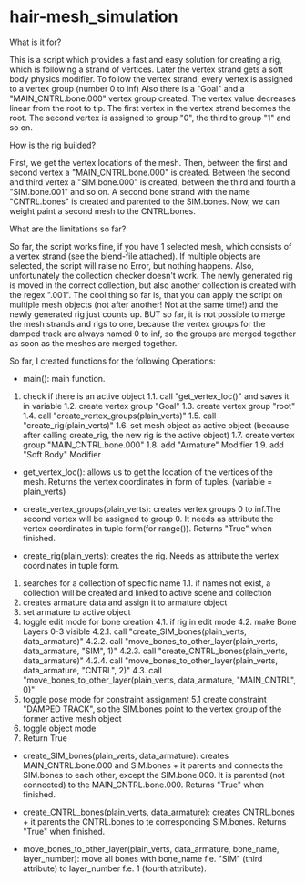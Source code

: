 # hair-mesh_simulation

What is it for?

This is a script which provides a fast and easy solution for creating a rig, which is following a strand of vertices.
Later the vertex strand gets a soft body physics modifier.
To follow the vertex strand, every vertex is assigned to a vertex group (number 0 to inf)
Also there is a "Goal" and a "MAIN_CNTRL.bone.000" vertex group created. The vertex value decreases linear from the root to tip.
The first vertex in the vertex strand becomes the root. 
The second vertex is assigned to group "0", the third to group "1" and so on.

How is the rig builded?

First, we get the vertex locations of the mesh.
Then, between the first and second vertex a "MAIN_CNTRL.bone.000" is created. 
Between the second and third vertex a "SIM.bone.000" is created, between the third and fourth a "SIM.bone.001" and so on.
A second bone strand with the name "CNTRL.bones" is created and parented to the SIM.bones. Now, we can weight paint a second mesh to the CNTRL.bones.

What are the limitations so far?

So far, the script works fine, if you have 1 selected mesh, which consists of a vertex strand (see the blend-file attached). If multiple objects are selected, the script will raise no Error, but nothing happens.
Also, unfortunately the collection checker doesn't work. The newly generated rig is moved in the correct collection, but also another collection is created with the regex ".001". 
The cool thing so far is, that you can apply the script on multiple mesh objects (not after another! Not at the same time!) and the newly generated rig just counts up.
BUT so far, it is not possible to merge the mesh strands and rigs to one, because the vertex groups for the damped track are always named 0 to inf, so the groups are merged together as soon as the meshes are merged together.





So far, I created functions for the following Operations:
- main(): main function.
 1. check if there is an active object
  1.1. call "get_vertex_loc()" and saves it in variable
  1.2. create vertex group "Goal"
  1.3. create vertex group "root"
  1.4. call "create_vertex_groups(plain_verts)"
  1.5. call "create_rig(plain_verts)"
  1.6. set mesh object as active object (because after calling create_rig, the new rig is the active object)
  1.7. create vertex group "MAIN_CNTRL.bone.000"
  1.8. add "Armature" Modifier
  1.9. add "Soft Body" Modifier
				
- get_vertex_loc(): allows us to get the location of the vertices of the mesh. Returns the vertex coordinates in form of tuples. (variable = plain_verts)

- create_vertex_groups(plain_verts): creates vertex groups 0 to inf.The second vertex will be assigned to group 0. It needs as attribute the vertex coordinates in tuple form(for range()). Returns "True" when finished.

- create_rig(plain_verts): creates the rig. Needs as attribute the vertex coordinates in tuple form.
 1. searches for a collection of specific name
  1.1. if names not exist, a collection will be created and linked to active scene and collection
 2. creates armature data and assign it to armature object
 3. set armature to active object
 4. toggle edit mode for bone creation
  4.1. if rig in edit mode
  4.2. make Bone Layers 0-3 visible
   4.2.1. call "create_SIM_bones(plain_verts, data_armature)"
   4.2.2. call "move_bones_to_other_layer(plain_verts, data_armature, "SIM", 1)"
   4.2.3. call "create_CNTRL_bones(plain_verts, data_armature)"
   4.2.4. call "move_bones_to_other_layer(plain_verts, data_armature, "CNTRL", 2)"
  4.3. call "move_bones_to_other_layer(plain_verts, data_armature, "MAIN_CNTRL", 0)"
 5. toggle pose mode for constraint assignment
  5.1 create constraint "DAMPED TRACK", so the SIM.bones point to the vertex group of the former active mesh object
 6. toggle object mode
 7. Return True

- create_SIM_bones(plain_verts, data_armature): creates MAIN_CNTRL.bone.000 and SIM.bones + it parents and connects the SIM.bones to each other, except the SIM.bone.000. It is parented (not connected) to the MAIN_CNTRL.bone.000. Returns "True" when finished.

- create_CNTRL_bones(plain_verts, data_armature): creates CNTRL.bones + it parents the CNTRL.bones to te corresponding SIM.bones. Returns "True" when finished. 
									
- move_bones_to_other_layer(plain_verts, data_armature, bone_name, layer_number): move all bones with bone_name f.e. "SIM" (third attribute) to layer_number f.e. 1 (fourth attribute).
